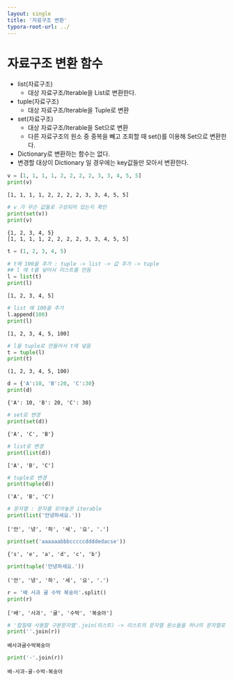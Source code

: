 ```yaml
---
layout: single
title: '자료구조 변환'
typora-root-url: ../
---
```



# 자료구조 변환 함수

- list(자료구조)
    - 대상 자료구조/Iterable을 List로 변환한다.
- tuple(자료구조)
    - 대상 자료구조/Iterable을 Tuple로 변환
- set(자료구조)
    - 대상 자료구조/Iterable을 Set으로 변환
    - 다른 자료구조의 원소 중 중복을 빼고 조회할 때 set()를 이용해 Set으로 변환한다.
- Dictionary로 변환하는 함수는 없다.
- 변경할 대상이 Dictionary 일 경우에는 key값들만 모아서 변환한다.



```python
v = [1, 1, 1, 1, 2, 2, 2, 2, 3, 3, 4, 5, 5]
print(v)
```

    [1, 1, 1, 1, 2, 2, 2, 2, 3, 3, 4, 5, 5]



```python
# v 가 무슨 값들로 구성되어 있는지 확인
print(set(v))
print(v)
```

    {1, 2, 3, 4, 5}
    [1, 1, 1, 1, 2, 2, 2, 2, 3, 3, 4, 5, 5]



```python
t = (1, 2, 3, 4, 5)
```


```python
# t에 100을 추가 : tuple -> list -> 값 추가 -> tuple
## l 에 t를 넣어서 리스트를 만듬
l = list(t) 
print(l)
```

    [1, 2, 3, 4, 5]



```python
# list 에 100을 추가 
l.append(100) 
print(l)
```

    [1, 2, 3, 4, 5, 100]



```python
# l을 tuple로 만들어서 t에 넣음
t = tuple(l) 
print(t)
```

    (1, 2, 3, 4, 5, 100)



```python
d = {'A':10, 'B':20, 'C':30}
print(d)
```

    {'A': 10, 'B': 20, 'C': 30}



```python
# set로 변경
print(set(d)) 
```

    {'A', 'C', 'B'}



```python
# list로 변경
print(list(d)) 
```

    ['A', 'B', 'C']



```python
# tuple로 변경
print(tuple(d)) 
```

    ('A', 'B', 'C')



```python
# 문자열 : 문자를 모아놓은 iterable
print(list('안녕하세요.'))
```

    ['안', '녕', '하', '세', '요', '.']



```python
print(set('aaaaaabbbcccccddddedacse')) 
```

    {'s', 'e', 'a', 'd', 'c', 'b'}



```python
print(tuple('안녕하세요.'))
```

    ('안', '녕', '하', '세', '요', '.')



```python
r = '배 사과 귤 수박 복숭아'.split()
print(r)
```

    ['배', '사과', '귤', '수박', '복숭아']



```python
# '합칠때 사용할 구분문자열'.join(리스트) -> 리스트의 문자열 원소들을 하나의 문자열로 합친다.
print(''.join(r)) 
```

    배사과귤수박복숭아



```python
print('-'.join(r))
```

    배-사과-귤-수박-복숭아
